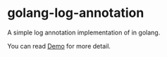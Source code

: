 # golang-log-annotation
A simple log annotation implementation of  in golang.

You can read [Demo](detail.md) for more detail.